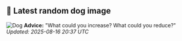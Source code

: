 ## 🐶 Latest random dog image
![Dog](https://images.dog.ceo/breeds/terrier-silky/n02097658_2048.jpg)
**Advice:** "What could you increase? What could you reduce?"
*Updated: 2025-08-16 20:37 UTC*
